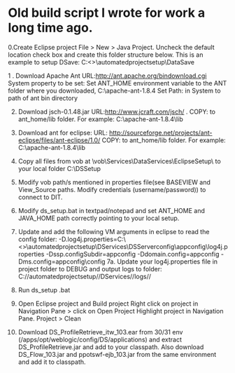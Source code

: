 # Old build script I wrote for work a long time ago. 
0.Create Eclipse project
File > New > Java Project. 
Uncheck the default location check box and create this folder structure below. This is an example to setup DSave:
C:\<>\automatedprojectsetup\DataSave 

1 . Download Apache Ant
	URL:http://ant.apache.org/bindownload.cgi
	System property to be set:  Set ANT_HOME environment variable to the ANT folder where you downloaded, C:\apache-ant-1.8.4
	Set Path: in System to path of ant bin directory
	
2. Download jsch-0.1.48.jar
	URL:http://www.jcraft.com/jsch/ . 
	COPY: to ant_home/lib folder. For example: C:\apache-ant-1.8.4\lib
	
3. Download ant for eclipse:
	URL: http://sourceforge.net/projects/ant-eclipse/files/ant-eclipse/1.0/
	COPY: to ant_home/lib folder. For example: C:\apache-ant-1.8.4\lib

4. Copy all files from vob at \vob\Services\DataServices\EclipseSetup\ to your local folder C:\DSSetup

5. Modify vob path/s mentioned in properties file(see BASEVIEW and View_Source paths. Modify credentials (username/password)) to connect to DIT.

6. Modify ds_setup.bat in textpad/notepad and set ANT_HOME and JAVA_HOME path correctly pointing to your local setup. 

7. Update and add the following VM arguments in eclipse to read the config folder:
-D.log4j.properties=C:\\<>\\automatedprojectsetup\\DServices\\DSServerconfig\\appconfig\\log4j.properties   -Dssp.configSubdir=appconfig -Ddomain.config=appconfig -Dms.config=appconfig\\config
7a. Update your log4j.properties file in project folder to DEBUG and output logs to folder: C://automatedprojectsetup//DServices//logs//

8. Run ds_setup .bat

9. Open Eclipse project and Build project
Right click on project in Navigation Pane > click on Open Project 
Highlight project in Navigation Pane. Project > Clean

10. Download DS_ProfileRetrieve_itw_103.ear from 30/31 env (/apps/opt/weblogic/config/DS/applications) and extract DS_ProfileRetrieve.jar and add to your classpath. 
Also download DS_Flow_103.jar and ppotswf-ejb_103.jar from the same environment and add it to classpath.
